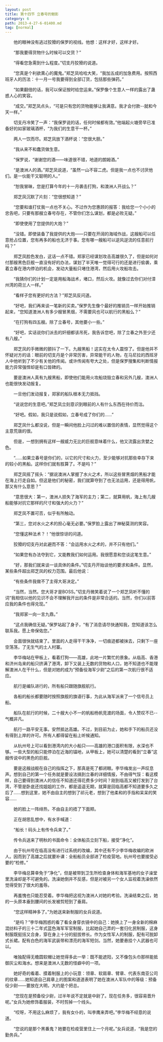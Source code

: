 ```yaml
---
layout: post
title: 第十四节 立春号的魅影
category: 6
path: 2013-4-27-6-01400.md
tag: [normal]
---
```


　　他的眼神没有逃过狡猾的保罗的视线。他想：这样才好，这样才好。

　　“那我要得货物什么时候可以交货？”

　　“得看您急需到什么程度。”切支丹狡猾的说道。

　　“您真是个利欲熏心的魔鬼。”郑芝凤哈哈大笑，“我加五成的加急费用。按照西班牙人的历法：十一月一号我要得到全部订货，包括那些弹药。”

　　“如果翻倍的话，我可以保证按时给您运来。”保罗像个生意人一样的露出了蛊惑人心的笑容。

　　“成交。”郑芝凤点头，“可是只有您的货物能够让我满意。我才会付款--就和今天一样。”

　　切支丹冷笑了一声：“我保罗说的话，任何时候都有效。”他端起火塘旁早已准备好的如家玻璃酒杯，“为我们的生意干一杯。”

　　两人一饮而尽。郑芝凤放下酒杯说：“您很大胆。”

　　“我从来不和蠢货做生意。

　　”保罗说，“谢谢您的酒——味道很不错，地道的朗姆酒。”

　　“是澳洲人的酒。”郑芝凤说道，“虽然一山不容二虎。但是我一点也不讨厌他们。是一伙能干又聪明的人。”

　　“恕我冒昧，您是打算今年的十一月袭击打狗，和澳洲人开战么？”

　　郑芝凤沉默了片刻：“您很想知道？”

　　“您要和谁打仗我一点也不关心。不过作为您惠顾的报答：我给您一个小小的忠告吧，只要有那艘立春号存在，不管你们怎么谋划，都是必败无疑。”

　　“即使使用了您提供的大炮？”

　　“没错。即使装备了我提供的大炮——只要在开阔的海域作战，这艘船可以任意抢占位置，您有再多的船也无济于事。您有哪一艘船可以逆风逆流的任意航行吗？”

　　郑芝凤脸色发白，这话一点不错。郑家已经谋划攻击高雄很久了，但是如何对付那艘黑色巨舰一直没有好的办法，谋划了半天唯一觉得可行的还是进行偷袭，乘着立春在港内停泊的机会，发动大量船只堵住港湾，然后用火攻船攻击。

　　“我猜你们的计划一定是用船海战术，堵口，然后火攻。就像过去你们对付漳州湾的荷兰人一样。”

　　“看样子您有更好的方法？”郑芝凤反问道。

　　“好吧，我们再来谈一笔新的买卖。”保罗先生像个最好的推销员一样开始推销起来，“您知道澳洲人有多少艘冒黑烟，不需要风也可以航行的黑船么？”

　　“在打狗有四五艘。除了立春号，其他要小一些。”

　　“好吧，实话说你们派去的奸细都该吊死，我告诉您吧，除了立春之外至少还有八艘。”

　　郑芝凤的手微微的颤抖了一下。九艘黑船！这实在太令人震惊了。但是他并不怀疑对方的话：眼前的切支丹是个非常厉害，异常能干的人物，在马尼拉的西班牙人中他听到了不少有关他的传闻。或许传闻有夸大之处，但是保罗搜集和判断情报能力异常强悍却是有口皆碑的。

　　要是澳洲人真有九艘黑船，即使他们能用火攻船烧毁立春和另外几艘，澳洲人也能很快发动报复。

　　一旦他们发动报复，郑家的船队根本无力抵挡。

　　“说说您的生意吧。”郑芝凤立刻意识到眼前的人有什么东西在待价而沽。

　　“好吧。假如，我只是说假如，立春号成了你们的……”

　　郑芝凤什么都没说，但是一瞬间他脸上闪过的难以置信的表情，显然觉得这个主意荒唐的很。

　　但是，一想到拥有这样一艘威力无比的巨舰意味着什么，他又流露出贪婪之色。

　　“……如果立春号是你们的，以它的尺寸和火力，至少能够对抗那些幸存下来的较小的黑船。这样你们就有胜算了。不是吗？”

　　郑芝凤摇了摇头：“据说澳洲人掌握了水火之术，所以这些冒黑烟的黑船才能在海上行走自如。但这是他们的秘密，我们就算夺到了也无法运用，还是得用帆，那又有什么意思？”

　　“意思很大：第一，澳洲人损失了海军的主力；第二，就算用帆，海上有几艘船能够对抗它那样的尺寸和强大的火力？”

　　郑芝凤不置可否，似乎有所触动。

　　“第三，您对水火之术的担心毫无必要。”保罗脸上露出了神秘莫测的笑容。

　　“您懂这种法术？！”他很惊讶的问道。

　　狡猾的切支丹对此避而不答：“会运用水火之术的，并不只有他们。”

　　“如果您有办法夺到它，又能教我们如何运用。我很愿意和您谈这笔生意。”

　　“好，那我们就来谈一谈具体的条件。”切支丹开始谈他的要求和条件。显然，某些条件超出郑芝凤的权力范围。最后他说：

　　“有些条件我做不了主得大哥决定。”

　　“当然，当然。您大哥才是BOSS。”切支丹微笑着说了一个郑芝凤听不懂的词“我相信以他的见识不会不理解我开出的条件是非常合适的。当然，你们以前答应我的条件也得兑现。”

　　“我郑家一向一言九鼎。”

　　“这点我确信无疑。”保罗站起了身子，“有了消息请尽快通知我，您知道该怎么联系我。愿上帝保佑您。”

　　会面很快就结束了。里面的人走得干干净净，一切痕迹都被抹去，只剩下一座空荡荡，了无生气的土人村寨。

　　李华梅站在甲板上，看着打狗——高雄，此地一片繁忙的景象。从临高、香港和济州岛来的船只挤满了港湾，卸下又装上无数的货物和人口，她不知道也不能理解澳洲人在干什么，但是对她的成为“预备役海军少尉”之后的第一次航行很不适应。

　　航行是编队进行的，所有船只跟随旗舰航行。

　　各船的船长都要随时按照旗舰的旗语行事，为此从海军派来了一个信号员上船。

　　船队在航行的时候，二十艘大小不一的帆船杨帆竞渡的场面，令人赞叹不已--气概非凡。

　　航行一路平安无事。安然抵达高雄。不过，到目前为止，她和手下的船员还没有得到上岸的许可。所有人都得留在船上听候通知。

　　从杭州号上可以看到港湾内的大小船只——高雄的港口面积有限，水深也不够。一些大型的船只能停泊在近海的锚地，从甲板上，她可以清楚的看到“立春”这艘传说中的黑色的巨舰。

　　要是这艘战舰在自己的指挥之下，那真是死了都闭眼。李华梅发出一声叹息声。想到自己的第一个任务就是要设法搞到立春的详细情报，不由得气馁：看这模样，自己要得到澳洲人的信任不知道还得花费多少时间？刚到临高又被打发到了台湾，不管是卧底还找姐姐的工作，都是遥遥无期，就算是回临高都不知道要多久之后了……想到这里，她不由自主的想到了祁元老，想到了他柔和的手指和呆呆的笑容……

　　她的脸上一阵绯热，不由自主的捂了下面颊。

　　正在胡思乱想中，有水手喊道：

　　“船长！码头上有传令兵来了。”

　　传令兵送来了明秋的书面命令：全体船员立刻下船，接受“净化”。

　　由于杭州号在临高没有进行过系统的改编，其中还有不少李华梅收编的欧洲人。因而到了高雄之后就要补课：全船船员全部进了检疫营地。杭州号也要接受必要的“检修。”

　　李华梅总算幸免于“净化”，但是被带到卫生所检查身体和海军基地的女子澡堂里洗澡却是不可避免的。洗澡她倒并不反感，但是对被另一个女人监视着洗澡依然觉得受到了很大的羞辱。

　　再羞愧也只能忍受着。李华梅把这视为澳洲人对她的考验。洗澡结束之后，她的一头原本垂到腰间的长发被剪短到了垂肩。

　　“您这样精神多了。”为她送来新制服的女兵说道。

　　“是吗？”李华梅困惑的看了看全身穿衣镜中的自己：她换上了一身全新的棉麻混纺料子的三十二年式蓝色海军军官制服，比起她自己弄的一套归化民制服，这身制服既挺括又合身，穿在身上十分的挺拔修长。作为女性军人的制服，配有可脱卸式长裙。配有白色的海军武装带和漂亮的海军短剑。当然，她要悬挂个人武器也可以。

　　唯独配得无檐圆软帽让她觉得多此一举：既不能遮阳，又不像包头巾那样能抵御灰尘和海水。想来是澳洲人无数的怪癖中的一项。

　　她好奇的看着、摸着制服上的小玩意：领章、软肩章、臂章、代表东南亚公司的纹章……她知道自己肩章上的图案和道道表明了她在澳洲人军队中的等级：预备役少尉——要放在大明，大约是个把总。

　　“您现在是预备役少尉，过半年说不定就是中尉了。现在任务多，很容易晋升呢。”女兵为她修饰着服装，不时剪掉一个线头。

　　“哎呀，不用这么麻烦了，我有女仆的，叫李鹰来弄吧。”李华梅不经意的说道。

　　“您说的是那个黑番鬼？她要在检疫营里住上一个月呢。”女兵说道，“我是您的勤务兵。”
